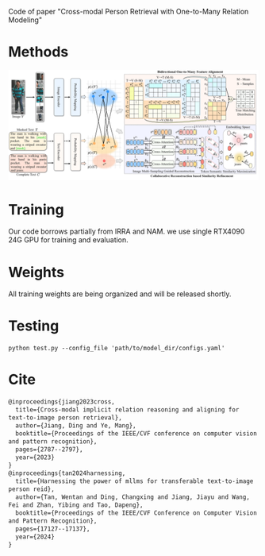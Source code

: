 Code of paper "Cross-modal Person Retrieval with One-to-Many Relation Modeling"

# Methods
![image](Images/Fig2.png)

# Training
Our code borrows partially from IRRA and NAM. 
we use single RTX4090 24G GPU for training and evaluation.

# Weights
All training weights are being organized and will be released shortly.

# Testing
```
python test.py --config_file 'path/to/model_dir/configs.yaml'
```

# Cite
```
@inproceedings{jiang2023cross,
  title={Cross-modal implicit relation reasoning and aligning for text-to-image person retrieval},
  author={Jiang, Ding and Ye, Mang},
  booktitle={Proceedings of the IEEE/CVF conference on computer vision and pattern recognition},
  pages={2787--2797},
  year={2023}
}
@inproceedings{tan2024harnessing,
  title={Harnessing the power of mllms for transferable text-to-image person reid},
  author={Tan, Wentan and Ding, Changxing and Jiang, Jiayu and Wang, Fei and Zhan, Yibing and Tao, Dapeng},
  booktitle={Proceedings of the IEEE/CVF Conference on Computer Vision and Pattern Recognition},
  pages={17127--17137},
  year={2024}
}
```

